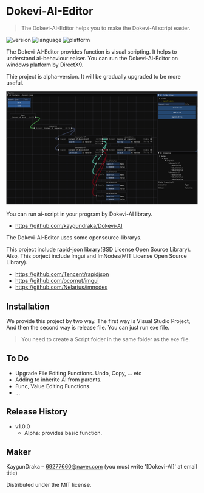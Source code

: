 # Dokevi-AI-Editor

> The Dokevi-AI-Editor helps you to make the Dokevi-AI script easier.

![version](https://img.shields.io/badge/alpha-v1.0.0-blue.svg)
![language](https://img.shields.io/badge/language-c%2B%2B-green.svg)
![platform](https://img.shields.io/badge/platform-windows-brightgreen.svg)

The Dokevi-AI-Editor provides function is visual scripting. It helps to understand ai-behaviour eaiser. You can run the Dokevi-AI-Editor on windows platform by DirectX9.

Thie project is alpha-version. It will be gradually upgraded to be more useful.

![screenshot](https://github.com/kaygundraka/Dokevi-AI-Editor/blob/master/ScreenShot.PNG)

You can run ai-script in your program by Dokevi-AI library.
* https://github.com/kaygundraka/Dokevi-AI

The Dokevi-AI-Editor uses some opensource-librarys.

This project include rapid-json library(BSD License Open Source Library). Also, This porject include Imgui and ImNodes(MIT License Open Source Library).

* https://github.com/Tencent/rapidjson
* https://github.com/ocornut/imgui
* https://github.com/Nelarius/imnodes

## Installation

We provide this project by two way. The first way is Visual Studio Project, And then the second way is release file.
You can just run exe file.

> You need to create a Script folder in the same folder as the exe file.

## To Do

- Upgrade File Editing Functions. Undo, Copy, ... etc
- Adding to inherite AI from parents.
- Func, Value Editing Functions.
- ...
  
## Release History

* v1.0.0
    * Alpha: provides basic function.
   

## Maker

KaygunDraka – 69277660@naver.com (you must write '[Dokevi-AI]' at email title)

Distributed under the MIT license.
